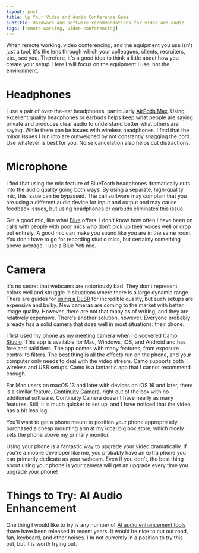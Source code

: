 ```yaml
---
layout: post
title: Up Your Video and Audio Conference Game
subtitle: Hardware and software recommendations for video and audio
tags: [remote-working, video-conferencing]
---
```


When remote working, video conferencing, and the equipment you use isn't just a tool, it's the lens through which your colleagues, clients, recruiters, etc., see you. Therefore, it's a good idea to think a little about how you create your setup. Here I will focus on the equipment I use, not the environment.

# Headphones

I use a pair of over-the-ear headphones, particularly [AirPods Max](https://www.apple.com/airpods-max/). Using excellent quality headphones or earbuds helps keep what people are saying private and produces clear audio to understand better what others are saying. While there can be issues with wireless headphones, I find that the minor issues I run into are outweighed by not constantly snagging the cord. Use whatever is best for you. Noise cancelation also helps cut distractions.

# Microphone

I find that using the mic feature of BlueTooth headphones dramatically cuts into the audio quality going both ways. By using a separate, high-quality mic, this issue can be bypassed. The call software may complain that you are using a different audio device for input and output and may cause feedback issues, but using headphones or earbuds eliminates this issue.

Get a good mic, like what [Blue](https://www.bluemic.com/en-us/) offers. I don't know how often I have been on calls with people with poor mics who don't pick up their voices well or drop out entirely. A good mic can make you sound like you are in the same room. You don't have to go for recording studio mics, but certainly something above average. I use a Blue Yeti mic.

# Camera

It's no secret that webcams are notoriously bad. They don't represent colors well and struggle in situations where there is a large dynamic range. There are guides for [using a DLSR](https://duckduckgo.com/?q=use+dslr+as+webcam&t=osx&ia=web) for incredible quality, but such setups are expensive and bulky. New cameras are coming to the market with better image quality. However, there are not that many as of writing, and they are relatively expensive. There's another solution, however. Everyone probably already has a solid camera that does well in most situations: their phone.

I first used my phone as my meeting camera when I discovered [Camo Studio](https://reincubate.com/camo/). This app is available for Mac, Windows, iOS, and Android and has free and paid tiers. The app comes with many features, from exposure control to filters. The best thing is all the effects run on the phone, and your computer only needs to deal with the video stream. Camo supports both wireless and USB setups. Camo is a fantastic app that I cannot recommend enough.

For Mac users on macOS 13 and later with devices on iOS 16 and later, there is a similar feature, [Continuity Camera](https://support.apple.com/en-us/HT213244), right out of the box with no additional software. Continuity Camera doesn't have nearly as many features. Still, it is much quicker to set up, and I have noticed that the video has a bit less lag.

You'll want to get a phone mount to position your phone appropriately. I purchased a cheap mounting arm at my local big box store, which nicely sets the phone above my primary monitor.

Using your phone is a fantastic way to upgrade your video dramatically. If you're a mobile developer like me, you probably have an extra phone you can primarily dedicate as your webcam. Even if you don't, the best thing about using your phone is your camera will get an upgrade every time you upgrade your phone!

# Things to Try: AI Audio Enhancement

One thing I would like to try is any number of [AI audio enhancement tools](https://duckduckgo.com/?q=real+time+ai+noise+reduction&t=osx&ia=web) thave have been released in recent years. It would be nice to cut out road, fan, keyboard, and other noises. I'm not currently in a position to try this out, but it is worth trying out.